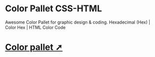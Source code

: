 # Color Pallet CSS-HTML
Awesome Color Pallet for graphic design &amp; coding.
Hexadecimal (Hex) | Color Hex | HTML Color Code


 
# <a href="https://docs.google.com/spreadsheets/d/1L33gScO2r9OQrWPZgYWARuAQW3EZ9h1mYSiKUrtQGRo/edit?usp=sharing">Color pallet ➚</a>   







